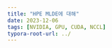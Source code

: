 ```yaml
---
title: "HPE MLDE에 대해"
date: 2023-12-06
tags: [NVIDIA, GPU, CUDA, NCCL]
typora-root-url: ../
---
```


